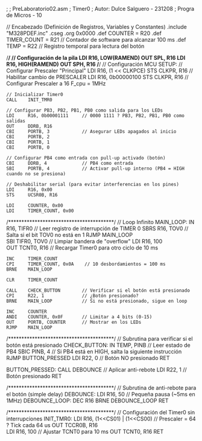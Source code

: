 ;
; PreLaboratorio02.asm
; Timer0
; Autor: Dulce Salguero - 231208
; Progra de Micros - 10 

// Encabezado (Definición de Registros, Variables y Constantes)
.include "M328PDEF.inc"
.cseg
.org 0x0000
.def    COUNTER = R20
.def    TIMER_COUNT = R21  // Contador de software para alcanzar 100 ms
.def    TEMP = R22         // Registro temporal para lectura del botón

/****************************************/
// Configuración de la pila
LDI     R16, LOW(RAMEND)
OUT     SPL, R16
LDI     R16, HIGH(RAMEND)
OUT     SPH, R16
/****************************************/
// Configuración MCU
SETUP:
    // Configurar Prescaler "Principal"
    LDI     R16, (1 << CLKPCE)
    STS     CLKPR, R16          // Habilitar cambio de PRESCALER
    LDI     R16, 0b00000100
    STS     CLKPR, R16          // Configurar Prescaler a 16 F_cpu = 1MHz

    // Inicializar Timer0
    CALL    INIT_TMR0

    // Configurar PB3, PB2, PB1, PB0 como salida para los LEDs
    LDI     R16, 0b00001111     // 0000 1111 ? PB3, PB2, PB1, PB0 como salidas
    OUT     DDRB, R16
    CBI     PORTB, 3            // Asegurar LEDs apagados al inicio
    CBI     PORTB, 2
    CBI     PORTB, 1
    CBI     PORTB, 0

    // Configurar PB4 como entrada con pull-up activado (botón)
    CBI     DDRB, 4             // PB4 como entrada
    SBI     PORTB, 4            // Activar pull-up interno (PB4 = HIGH cuando no se presiona)

    // Deshabilitar serial (para evitar interferencias en los pines)
    LDI     R16, 0x00
    STS     UCSR0B, R16

    LDI     COUNTER, 0x00
    LDI     TIMER_COUNT, 0x00
/****************************************/
// Loop Infinito
MAIN_LOOP:
    IN      R16, TIFR0          // Leer registro de interrupción de TIMER 0
    SBRS    R16, TOV0           // Salta si el bit TOV0 no está en 1
    RJMP    MAIN_LOOP           
    SBI     TIFR0, TOV0         // Limpiar bandera de "overflow"
    LDI     R16, 100            
    OUT     TCNT0, R16          // Recargar Timer0 para otro ciclo de 10 ms

    INC     TIMER_COUNT
    CPI     TIMER_COUNT, 0x0A    // 10 desbordamientos = 100 ms
    BRNE    MAIN_LOOP

    CLR     TIMER_COUNT

    CALL    CHECK_BUTTON        // Verificar si el botón está presionado
    CPI     R22, 1              // ¿Botón presionado?
    BRNE    MAIN_LOOP           // Si no está presionado, sigue en loop

    INC     COUNTER
    ANDI    COUNTER, 0x0F       // Limitar a 4 bits (0-15)
    OUT     PORTB, COUNTER      // Mostrar en los LEDs
    RJMP    MAIN_LOOP

/****************************************/
// Subrutina para verificar si el botón está presionado
CHECK_BUTTON:
    IN      TEMP, PINB          // Leer estado de PB4
    SBIC    PINB, 4             // Si PB4 está en HIGH, salta la siguiente instrucción
    RJMP    BUTTON_PRESSED
    LDI     R22, 0              // Botón NO presionado
    RET

BUTTON_PRESSED:
    CALL    DEBOUNCE            // Aplicar anti-rebote
    LDI     R22, 1              // Botón presionado
    RET

/****************************************/
// Subrutina de anti-rebote para el botón (simple delay)
DEBOUNCE:
    LDI     R16, 50             // Pequeña pausa (~5ms en 1MHz)
DEBOUNCE_LOOP:
    DEC     R16
    BRNE    DEBOUNCE_LOOP
    RET

/****************************************/
// Configuración del Timer0 sin interrupciones
INIT_TMR0:
    LDI     R16, (1<<CS01) | (1<<CS00) // Prescaler = 64 ? Tick cada 64 us
    OUT     TCCR0B, R16         
    LDI     R16, 100                     // Ajustar TCNT0 para 10 ms
    OUT     TCNT0, R16
    RET
